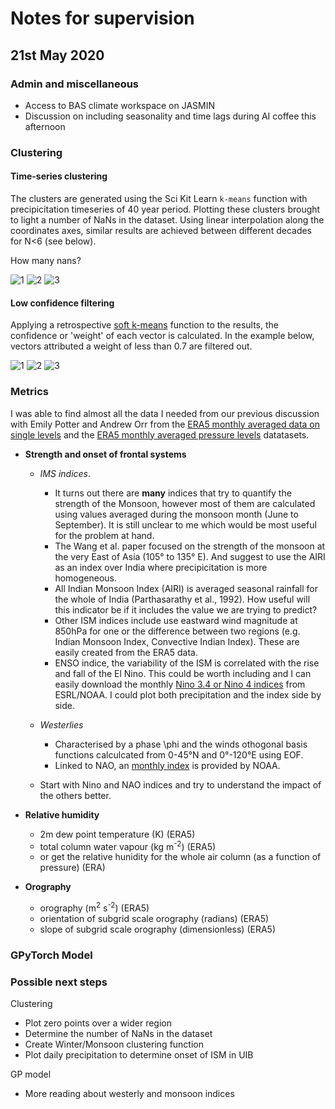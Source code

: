 # Notes for supervision

## 21st May 2020

### Admin and miscellaneous

* Access to BAS climate workspace on JASMIN
* Discussion on including seasonality and time lags during AI coffee this afternoon

### Clustering

#### Time-series clustering

The clusters are generated using the Sci Kit Learn `k-means` function with precipicitation timeseries of 40 year period. Plotting these clusters brought to light a number of NaNs in the dataset. Using linear interpolation along the coordinates axes, similar results are achieved between different decades for N<6 (see below).

How many nans?

![1](https://dl.dropboxusercontent.com/s/1ycrub5jjqgc6mt/Screenshot%202020-05-18%20at%2015.14.03.png?dl=0)
![2](https://dl.dropboxusercontent.com/s/4az1r59pc1tpox5/Screenshot%202020-05-18%20at%2015.14.57.png?dl=0)
![3](https://dl.dropboxusercontent.com/s/z3kafm55ye62rti/Screenshot%202020-05-18%20at%2015.12.08.png?dl=0)

#### Low confidence filtering

Applying a retrospective [soft k-means](https://towardsdatascience.com/confidence-in-k-means-d7d3a13ca856) function to the results, the confidence or 'weight' of each vector is calculated. In the example below, vectors attributed a weight of less than 0.7 are filtered out.

![1](https://dl.dropboxusercontent.com/s/puomr50iwqpk0f5/Screenshot%202020-05-20%20at%2013.56.17.png?dl=0)
![2](https://dl.dropboxusercontent.com/s/xfbfoe1bn6dgyca/Screenshot%202020-05-20%20at%2013.51.52.png?dl=0)
![3](https://dl.dropboxusercontent.com/s/zbqyr46w72y4uav/Screenshot%202020-05-20%20at%2013.51.40.png?dl=0)

### Metrics

I was able to find almost all the data I needed from our previous discussion with Emily Potter and Andrew Orr from the [ERA5 monthly averaged data on single levels](https://cds.climate.copernicus.eu/cdsapp#!/dataset/reanalysis-era5-single-levels-monthly-means?tab=overview) and the [ERA5 monthly averaged pressure levels](https://cds.climate.copernicus.eu/cdsapp#!/dataset/reanalysis-era5-pressure-levels-monthly-means?tab=overview) datatasets. 

* __Strength and onset of frontal systems__

  * _IMS indices_. 
    * It turns out there are __many__ indices that try to quantify the strength of the Monsoon, however most of them are calculated using values averaged during the monsoon month (June to September). It is still unclear to me which would be most useful for the problem at hand.
    * The Wang et al. paper focused on the strength of the monsoon at the very East of Asia (105° to 135° E). And suggest to use the AIRI as an index over India where precipicitation is more homogeneous.
    * All Indian Monsoon Index (AIRI) is averaged seasonal rainfall for the whole of India (Parthasarathy et al., 1992). How useful will this indicator be if it includes the value we are trying to predict?
    * Other ISM indices include use eastward wind magnitude at 850hPa for one or the difference between two regions (e.g. Indian Monsoon Index, Convective Indian Index). These are easily created from the ERA5 data.
    * ENSO indice, the variability of the ISM is correlated with the rise and fall of the El Nino. This could be worth including and I can easily download the monthly [Nino 3.4 or Nino 4 indices](https://climatedataguide.ucar.edu/climate-data/nino-sst-indices-nino-12-3-34-4-oni-and-tni) from ESRL/NOAA. I could plot both precipitation and the index side by side.

  * _Westerlies_
    * Characterised by a phase \phi and the winds othogonal basis functions calculcated from 0-45°N and 0°-120°E using EOF.
    * Linked to NAO, an [monthly index](https://www.cpc.ncep.noaa.gov/products/precip/CWlink/pna/norm.nao.monthly.b5001.current.ascii.table)  is provided by NOAA.

  * Start with Nino and NAO indices and try to understand the impact of the others better.

* __Relative humidity__
  * 2m dew point temperature (K) (ERA5)
  * total column water vapour (kg m<sup>-2</sup>) (ERA5)
  * or get the relative hunidity for the whole air column (as a function of pressure) (ERA)

* __Orography__
  * orography (m<sup>2</sup> s<sup>-2</sup>) (ERA5)
  * orientation of subgrid scale orography (radians) (ERA5)
  * slope of subgrid scale orography (dimensionless) (ERA5)

### GPyTorch Model

### Possible next steps

Clustering

* Plot zero points over a wider region
* Determine the number of NaNs in the dataset
* Create Winter/Monsoon clustering function
* Plot daily precipitation to determine onset of ISM in UIB

GP model

* More reading about westerly and monsoon indices
